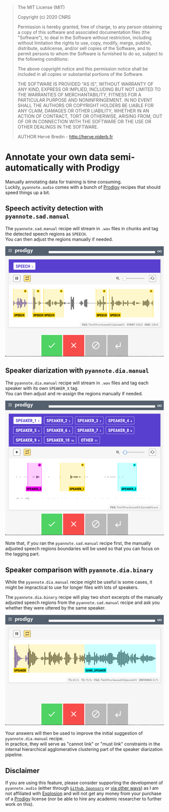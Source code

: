 > The MIT License (MIT)
>
> Copyright (c) 2020 CNRS
>
> Permission is hereby granted, free of charge, to any person obtaining a copy
> of this software and associated documentation files (the "Software"), to deal
> in the Software without restriction, including without limitation the rights
> to use, copy, modify, merge, publish, distribute, sublicense, and/or sell
> copies of the Software, and to permit persons to whom the Software is
> furnished to do so, subject to the following conditions:
>
> The above copyright notice and this permission notice shall be included in all
> copies or substantial portions of the Software.
>
> THE SOFTWARE IS PROVIDED "AS IS", WITHOUT WARRANTY OF ANY KIND, EXPRESS OR
> IMPLIED, INCLUDING BUT NOT LIMITED TO THE WARRANTIES OF MERCHANTABILITY,
> FITNESS FOR A PARTICULAR PURPOSE AND NONINFRINGEMENT. IN NO EVENT SHALL THE
> AUTHORS OR COPYRIGHT HOLDERS BE LIABLE FOR ANY CLAIM, DAMAGES OR OTHER
> LIABILITY, WHETHER IN AN ACTION OF CONTRACT, TORT OR OTHERWISE, ARISING FROM,
> OUT OF OR IN CONNECTION WITH THE SOFTWARE OR THE USE OR OTHER DEALINGS IN THE
> SOFTWARE.
>
> AUTHOR
> Hervé Bredin - http://herve.niderb.fr

# Annotate your own data semi-automatically with Prodigy

Manually annotating data for training is time consuming.  
Luckily, `pyannote.audio` comes with a bunch of [Prodigy](https://prodi.gy) recipes that should speed things up a bit. 

## Speech activity detection with `pyannote.sad.manual`

The `pyannote.sad.manual` recipe will stream in `.wav` files in chunks and tag the detected speech regions as `SPEECH`.  
You can then adjust the regions manually if needed.

![pyannote.sad.manual screenshot](pyannote.sad.manual.png)

## Speaker diarization with `pyannote.dia.manual`

The `pyannote.dia.manual` recipe will stream in `.wav` files and tag each speaker with its own `SPEAKER_X` tag.  
You can then adjust and re-assign the regions manually if needed.

![pyannote.dia.manual screenshot](pyannote.dia.manual.png)

Note that, if you ran the `pyannote.sad.manual` recipe first, the manually adjusted speech regions boundaries will be used so that you can focus on the tagging part.

## Speaker comparison with `pyannote.dia.binary`

While the `pyannote.dia.manual` recipe might be useful is some cases, it might be impractical to use for longer files with lots of speakers. 

The `pyannote.dia.binary` recipe will play two short excerpts of the manually adjusted speech regions from the `pyannote.sad.manual` recipe and ask you whether they were uttered by the same speaker. 

![pyannote.dia.binary screenshot](pyannote.dia.binary.png)

Your answers will then be used to improve the initial suggestion of `pyannote.dia.manual` recipe.  
In practice, they will serve as "cannot link" or "must link" constraints in the internal hierarchical agglomerative clustering part of the speaker diarization pipeline.
 
## Disclaimer

If you are using this feature, please consider supporting the development of `pyannote.audio` (either through [`Github Sponsors`](https://github.com/sponsors/hbredin)  or [via other ways](mailto:bredin@limsi.fr)) as I am not affiliated with [Explosion](https://explosion.ai) and will not get any money from your purchase of a [Prodigy](https//prodi.gy) license (nor be able to hire any academic researcher to further work on this).
